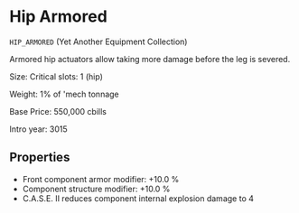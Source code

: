 # Hip Armored

`HIP_ARMORED` (Yet Another Equipment Collection)

Armored hip actuators allow taking more damage before the leg is severed.

Size: Critical slots: 1 (hip)

Weight: 1% of 'mech tonnage

Base Price: 550,000 cbills

Intro year: 3015

## Properties
* Front component armor modifier: +10.0 %
* Component structure modifier: +10.0 %
* C.A.S.E. II reduces component internal explosion damage to 4
